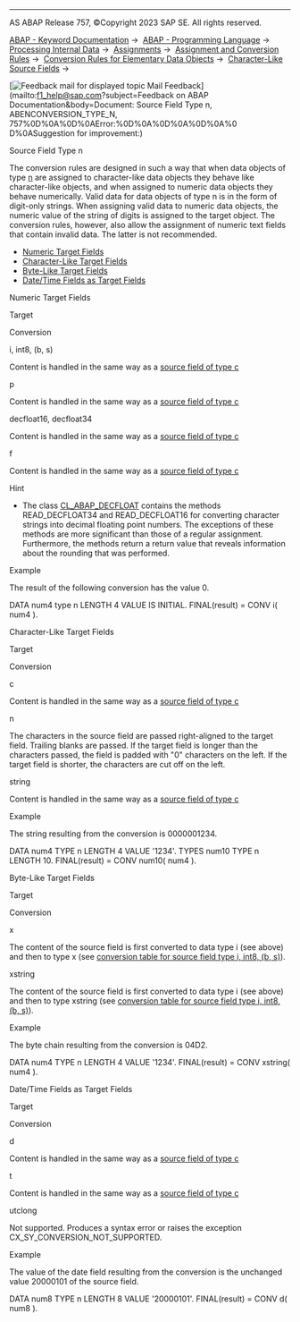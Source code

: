   

* * *

AS ABAP Release 757, ©Copyright 2023 SAP SE. All rights reserved.

[ABAP - Keyword Documentation](https://help.sap.com/doc/abapdocu_757_index_htm/7.57/en-US/abenabap.htm) →  [ABAP - Programming Language](https://help.sap.com/doc/abapdocu_757_index_htm/7.57/en-US/abenabap_reference.htm) →  [Processing Internal Data](https://help.sap.com/doc/abapdocu_757_index_htm/7.57/en-US/abenabap_data_working.htm) →  [Assignments](https://help.sap.com/doc/abapdocu_757_index_htm/7.57/en-US/abenvalue_assignments.htm) →  [Assignment and Conversion Rules](https://help.sap.com/doc/abapdocu_757_index_htm/7.57/en-US/abenconversion_rules.htm) →  [Conversion Rules for Elementary Data Objects](https://help.sap.com/doc/abapdocu_757_index_htm/7.57/en-US/abenconversion_elementary.htm) →  [Character-Like Source Fields](https://help.sap.com/doc/abapdocu_757_index_htm/7.57/en-US/abencharacter_source_fields.htm) → 

 [![](Mail.gif?object=Mail.gif&sap-language=EN "Feedback mail for displayed topic") Mail Feedback](mailto:f1_help@sap.com?subject=Feedback on ABAP Documentation&body=Document: Source Field Type n, ABENCONVERSION_TYPE_N, 757%0D%0A%0D%0AError:%0D%0A%0D%0A%0D%0A%0
D%0ASuggestion for improvement:)

Source Field Type n

The conversion rules are designed in such a way that when data objects of type [n](https://help.sap.com/doc/abapdocu_757_index_htm/7.57/en-US/abenbuiltin_types_character.htm) are assigned to character-like data objects they behave like character-like objects, and when assigned to numeric data objects they behave numerically. Valid data for data objects of type n is in the form of digit-only strings. When assigning valid data to numeric data objects, the numeric value of the string of digits is assigned to the target object. The conversion rules, however, also allow the assignment of numeric text fields that contain invalid data. The latter is not recommended.

-   [Numeric Target Fields](#@@ITOC@@ABENCONVERSION_TYPE_N_1)
-   [Character-Like Target Fields](#@@ITOC@@ABENCONVERSION_TYPE_N_2)
-   [Byte-Like Target Fields](#@@ITOC@@ABENCONVERSION_TYPE_N_3)
-   [Date/Time Fields as Target Fields](#@@ITOC@@ABENCONVERSION_TYPE_N_4)

Numeric Target Fields   

Target

Conversion

i, int8, (b, s)

Content is handled in the same way as a [source field of type c](https://help.sap.com/doc/abapdocu_757_index_htm/7.57/en-US/abenconversion_type_c.htm)

p

Content is handled in the same way as a [source field of type c](https://help.sap.com/doc/abapdocu_757_index_htm/7.57/en-US/abenconversion_type_c.htm)

decfloat16, decfloat34

Content is handled in the same way as a [source field of type c](https://help.sap.com/doc/abapdocu_757_index_htm/7.57/en-US/abenconversion_type_c.htm)

f

Content is handled in the same way as a [source field of type c](https://help.sap.com/doc/abapdocu_757_index_htm/7.57/en-US/abenconversion_type_c.htm)

Hint

-   The class [CL\_ABAP\_DECFLOAT](https://help.sap.com/doc/abapdocu_757_index_htm/7.57/en-US/abencl_abap_decfloat_doc.htm) contains the methods READ\_DECFLOAT34 and READ\_DECFLOAT16 for converting character strings into decimal floating point numbers. The exceptions of these methods are more significant than those of a regular assignment. Furthermore, the methods return a return value that reveals information about the rounding that was performed.

Example

The result of the following conversion has the value 0.

DATA num4 type n LENGTH 4 VALUE IS INITIAL.
FINAL(result) = CONV i( num4 ).

Character-Like Target Fields   

Target

Conversion

c

Content is handled in the same way as a [source field of type c](https://help.sap.com/doc/abapdocu_757_index_htm/7.57/en-US/abenconversion_type_c.htm)

n

The characters in the source field are passed right-aligned to the target field. Trailing blanks are passed. If the target field is longer than the characters passed, the field is padded with "0" characters on the left. If the target field is shorter, the characters are cut off on the left.

string

Content is handled in the same way as a [source field of type c](https://help.sap.com/doc/abapdocu_757_index_htm/7.57/en-US/abenconversion_type_c.htm)

Example

The string resulting from the conversion is 0000001234.

DATA num4 TYPE n LENGTH 4 VALUE '1234'.
TYPES num10 TYPE n LENGTH 10.
FINAL(result) = CONV num10( num4 ).

Byte-Like Target Fields   

Target

Conversion

x

The content of the source field is first converted to data type i (see above) and then to type x (see [conversion table for source field type i, int8, (b, s)](https://help.sap.com/doc/abapdocu_757_index_htm/7.57/en-US/abenconversion_type_ibs.htm)).

xstring

The content of the source field is first converted to data type i (see above) and then to type xstring (see [conversion table for source field type i, int8, (b, s)](https://help.sap.com/doc/abapdocu_757_index_htm/7.57/en-US/abenconversion_type_ibs.htm)).

Example

The byte chain resulting from the conversion is 04D2.

DATA num4 TYPE n LENGTH 4 VALUE '1234'.
FINAL(result) = CONV xstring( num4 ).

Date/Time Fields as Target Fields   

Target

Conversion

d

Content is handled in the same way as a [source field of type c](https://help.sap.com/doc/abapdocu_757_index_htm/7.57/en-US/abenconversion_type_c.htm)

t

Content is handled in the same way as a [source field of type c](https://help.sap.com/doc/abapdocu_757_index_htm/7.57/en-US/abenconversion_type_c.htm)

utclong

Not supported. Produces a syntax error or raises the exception CX\_SY\_CONVERSION\_NOT\_SUPPORTED.

Example

The value of the date field resulting from the conversion is the unchanged value 20000101 of the source field.

DATA num8 TYPE n LENGTH 8 VALUE '20000101'.
FINAL(result) = CONV d( num8 ).